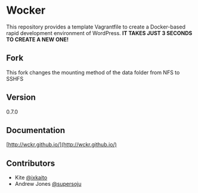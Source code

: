 # Wocker

This repository provides a template Vagrantfile to create a Docker-based rapid development environment of WordPress. __IT TAKES JUST 3 SECONDS TO CREATE A NEW ONE!__

## Fork

This fork changes the mounting method of the data folder from NFS to SSHFS

## Version

0.7.0

## Documentation

[http://wckr.github.io/](http://wckr.github.io/)

## Contributors

- Kite [@ixkaito](https://github.com/ixkaito)
- Andrew Jones [@supersoju](https://github.com/supersoju)
